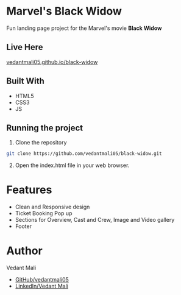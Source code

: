 # Marvel's Black Widow

Fun landing page project for the Marvel's movie **Black Widow**

## Live Here

[vedantmali05.github.io/black-widow](https://vedantmali05.github.io/black-widow/)

## Built With

- HTML5
- CSS3
- JS

## Running the project

1. Clone the repository

```bash
git clone https://github.com/vedantmali05/black-widow.git
```

2. Open the index.html file in your web browser.

# Features

- Clean and Responsive design
- Ticket Booking Pop up
- Sections for Overview, Cast and Crew, Image and Video gallery
- Footer

# Author

Vedant Mali

- [GitHub/vedantmali05](https://github.com/vedantmali05)
- [LinkedIn/Vedant Mali](https://www.linkedin.com/in/vedant-mali-675038267/)
